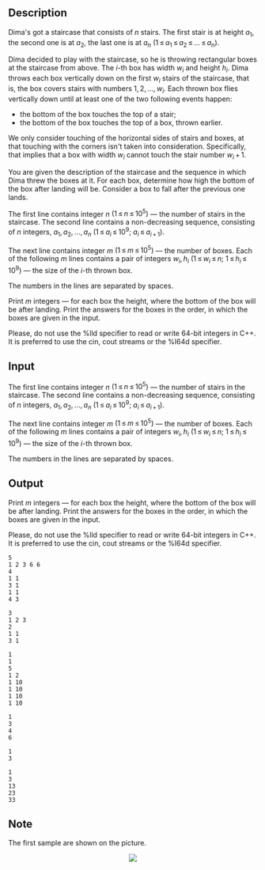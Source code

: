 ## Description

<div><p>Dima's got a staircase that consists of <span class="tex-span"><i>n</i></span> stairs. The first stair is at height <span class="tex-span"><i>a</i><sub class="lower-index">1</sub></span>, the second one is at <span class="tex-span"><i>a</i><sub class="lower-index">2</sub></span>, the last one is at <span class="tex-span"><i>a</i><sub class="lower-index"><i>n</i></sub></span> (<span class="tex-span">1 ≤ <i>a</i><sub class="lower-index">1</sub> ≤ <i>a</i><sub class="lower-index">2</sub> ≤ ... ≤ <i>a</i><sub class="lower-index"><i>n</i></sub></span>). </p><p>Dima decided to play with the staircase, so he is throwing rectangular boxes at the staircase from above. The <span class="tex-span"><i>i</i></span>-th box has width <span class="tex-span"><i>w</i><sub class="lower-index"><i>i</i></sub></span> and height <span class="tex-span"><i>h</i><sub class="lower-index"><i>i</i></sub></span>. Dima throws each box vertically down on the first <span class="tex-span"><i>w</i><sub class="lower-index"><i>i</i></sub></span> stairs of the staircase, that is, the box covers stairs with numbers <span class="tex-span">1, 2, ..., <i>w</i><sub class="lower-index"><i>i</i></sub></span>. Each thrown box flies vertically down until at least one of the two following events happen:</p><ul> <li> the bottom of the box touches the top of a stair; </li><li> the bottom of the box touches the top of a box, thrown earlier. </li></ul><p>We only consider touching of the horizontal sides of stairs and boxes, at that touching with the corners isn't taken into consideration. Specifically, that implies that a box with width <span class="tex-span"><i>w</i><sub class="lower-index"><i>i</i></sub></span> cannot touch the stair number <span class="tex-span"><i>w</i><sub class="lower-index"><i>i</i></sub> + 1</span>.</p><p>You are given the description of the staircase and the sequence in which Dima threw the boxes at it. For each box, determine how high the bottom of the box after landing will be. Consider a box to fall after the previous one lands.</p></div><div class="input-specification"><p>The first line contains integer <span class="tex-span"><i>n</i></span> <span class="tex-span">(1 ≤ <i>n</i> ≤ 10<sup class="upper-index">5</sup>)</span> — the number of stairs in the staircase. The second line contains a non-decreasing sequence, consisting of <span class="tex-span"><i>n</i></span> integers, <span class="tex-span"><i>a</i><sub class="lower-index">1</sub>, <i>a</i><sub class="lower-index">2</sub>, ..., <i>a</i><sub class="lower-index"><i>n</i></sub></span> <span class="tex-span">(1 ≤ <i>a</i><sub class="lower-index"><i>i</i></sub> ≤ 10<sup class="upper-index">9</sup>;&nbsp;<i>a</i><sub class="lower-index"><i>i</i></sub> ≤ <i>a</i><sub class="lower-index"><i>i</i> + 1</sub>)</span>.</p><p>The next line contains integer <span class="tex-span"><i>m</i></span> <span class="tex-span">(1 ≤ <i>m</i> ≤ 10<sup class="upper-index">5</sup>)</span> — the number of boxes. Each of the following <span class="tex-span"><i>m</i></span> lines contains a pair of integers <span class="tex-span"><i>w</i><sub class="lower-index"><i>i</i></sub>, <i>h</i><sub class="lower-index"><i>i</i></sub></span> <span class="tex-span">(1 ≤ <i>w</i><sub class="lower-index"><i>i</i></sub> ≤ <i>n</i>;&nbsp;1 ≤ <i>h</i><sub class="lower-index"><i>i</i></sub> ≤ 10<sup class="upper-index">9</sup>)</span> — the size of the <span class="tex-span"><i>i</i></span>-th thrown box.</p><p>The numbers in the lines are separated by spaces.</p></div><div class="output-specification"><p>Print <span class="tex-span"><i>m</i></span> integers — for each box the height, where the bottom of the box will be after landing. Print the answers for the boxes in the order, in which the boxes are given in the input.</p><p>Please, do not use the <span class="tex-font-style-tt">%lld</span> specifier to read or write 64-bit integers in <span class="tex-font-style-it">C++</span>. It is preferred to use the <span class="tex-font-style-tt">cin</span>, <span class="tex-font-style-tt">cout</span> streams or the <span class="tex-font-style-tt">%I64d</span> specifier.</p></div>

## Input

<p>The first line contains integer <span class="tex-span"><i>n</i></span> <span class="tex-span">(1 ≤ <i>n</i> ≤ 10<sup class="upper-index">5</sup>)</span> — the number of stairs in the staircase. The second line contains a non-decreasing sequence, consisting of <span class="tex-span"><i>n</i></span> integers, <span class="tex-span"><i>a</i><sub class="lower-index">1</sub>, <i>a</i><sub class="lower-index">2</sub>, ..., <i>a</i><sub class="lower-index"><i>n</i></sub></span> <span class="tex-span">(1 ≤ <i>a</i><sub class="lower-index"><i>i</i></sub> ≤ 10<sup class="upper-index">9</sup>;&nbsp;<i>a</i><sub class="lower-index"><i>i</i></sub> ≤ <i>a</i><sub class="lower-index"><i>i</i> + 1</sub>)</span>.</p><p>The next line contains integer <span class="tex-span"><i>m</i></span> <span class="tex-span">(1 ≤ <i>m</i> ≤ 10<sup class="upper-index">5</sup>)</span> — the number of boxes. Each of the following <span class="tex-span"><i>m</i></span> lines contains a pair of integers <span class="tex-span"><i>w</i><sub class="lower-index"><i>i</i></sub>, <i>h</i><sub class="lower-index"><i>i</i></sub></span> <span class="tex-span">(1 ≤ <i>w</i><sub class="lower-index"><i>i</i></sub> ≤ <i>n</i>;&nbsp;1 ≤ <i>h</i><sub class="lower-index"><i>i</i></sub> ≤ 10<sup class="upper-index">9</sup>)</span> — the size of the <span class="tex-span"><i>i</i></span>-th thrown box.</p><p>The numbers in the lines are separated by spaces.</p>

## Output

<p>Print <span class="tex-span"><i>m</i></span> integers — for each box the height, where the bottom of the box will be after landing. Print the answers for the boxes in the order, in which the boxes are given in the input.</p><p>Please, do not use the <span class="tex-font-style-tt">%lld</span> specifier to read or write 64-bit integers in <span class="tex-font-style-it">C++</span>. It is preferred to use the <span class="tex-font-style-tt">cin</span>, <span class="tex-font-style-tt">cout</span> streams or the <span class="tex-font-style-tt">%I64d</span> specifier.</p>





```input1
5
1 2 3 6 6
4
1 1
3 1
1 1
4 3

```




```input2
3
1 2 3
2
1 1
3 1

```




```input3
1
1
5
1 2
1 10
1 10
1 10
1 10

```




```output1
1
3
4
6

```




```output2
1
3

```




```output3
1
3
13
23
33

```



## Note

<p>The first sample are shown on the picture.</p><center> <img class="tex-graphics" src="file://si3ZkuGV.png" style="max-width: 100.0%;max-height: 100.0%;"> </center>
